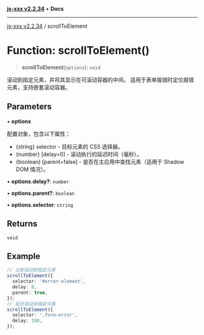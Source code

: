 [**js-xxx v2.2.34**](../README.md) • **Docs**

***

[js-xxx v2.2.34](../README.md) / scrollToElement

# Function: scrollToElement()

> **scrollToElement**(`options`): `void`

滚动到指定元素，并将其显示在可滚动容器的中间。
适用于表单报错时定位报错元素，支持嵌套滚动容器。

## Parameters

• **options**

配置对象，包含以下属性：
  - {string} selector - 目标元素的 CSS 选择器。
  - {number} [delay=0] - 滚动执行的延迟时间（毫秒）。
  - {boolean} [parent=false] - 是否在主应用中查找元素（适用于 Shadow DOM 情况）。

• **options.delay?**: `number`

• **options.parent?**: `boolean`

• **options.selector**: `string`

## Returns

`void`

## Example

```ts
// 立即滚动到指定元素
scrollToElement({
  selector: '#error-element',
  delay: 0,
  parent: true,
});
// 延迟滚动到指定元素
scrollToElement({
  selector: '.form-error',
  delay: 100,
});
```
